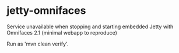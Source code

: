 # jetty-omnifaces
Service unavailable when stopping and starting embedded Jetty with Omnifaces 2.1 (minimal webapp to reproduce)

Run as 'mvn clean verify'.
